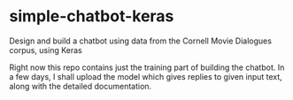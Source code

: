 # simple-chatbot-keras
Design and build a chatbot using data from the Cornell Movie Dialogues corpus, using Keras

Right now this repo contains just the training part of building the chatbot. In a few days, I shall upload the model which gives replies to given input text, along with the detailed documentation.

